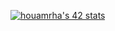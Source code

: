 
[![houamrha's 42 stats](https://badge.mediaplus.ma/darkblue/houamrha)](https://github.com/HamzaOuamrhar)
